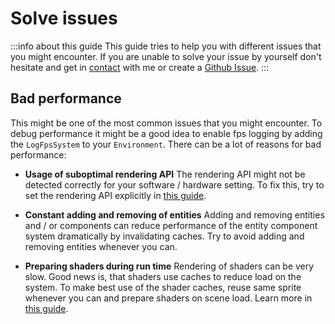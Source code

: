 # Solve issues

:::info about this guide
This guide tries to help you with different issues that you might encounter.
If you are unable to solve your issue by yourself don't hesitate and get in [contact](https://screwbox.dev/impressum/)
with me
or create a [Github Issue](https://github.com/srcimon/screwbox/issues).
:::


## Bad performance

This might be one of the most common issues that you might encounter.
To debug performance it might be a good idea to enable fps logging by adding the `LogFpsSystem` to your `Environment`.
There can be a lot of reasons for bad performance:

- **Usage of suboptimal rendering API**
  The rendering API might not be detected correctly for your software / hardware setting.
  To fix this, try to set the rendering API explicitly in
  [this guide](../fundamentals/set-up-your-first-project/index.md#rendering-api).

- **Constant adding and removing of entities**
  Adding and removing entities and / or components can reduce performance of the entity component system dramatically
  by invalidating caches.
  Try to avoid adding and removing entities whenever you can.

- **Preparing shaders during run time**
  Rendering of shaders can be very slow.
  Good news is, that shaders use caches to reduce load on the system.
  To make best use of the shader caches, reuse same sprite whenever you can and prepare shaders on scene load.
  Learn more in [this guide](../core-modules/graphics/index.md#shaders).